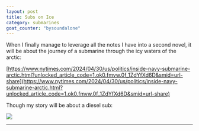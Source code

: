 ```yaml
---
layout: post
title: Subs on Ice
category: submarines
goat_counter: "bysoundalone" 
---
```


When I finally manage to leverage all the notes I have into a second novel, it will be about the journey of a submarine through the icy waters of the arctic:

[https://www.nytimes.com/2024/04/30/us/politics/inside-navy-submarine-arctic.html?unlocked_article_code=1.ok0.fmvw.0f_1ZdYfXd6D&smid=url-share](https://www.nytimes.com/2024/04/30/us/politics/inside-navy-submarine-arctic.html?unlocked_article_code=1.ok0.fmvw.0f_1ZdYfXd6D&smid=url-share)

Though my story will be about a diesel sub:

![](https://en.wikipedia.org/wiki/USS_Perch_(SS-313)#/media/File:USS_Perch;0831302.jpg)

----------------------------------------

